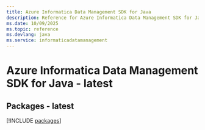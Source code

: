 ```yaml
---
title: Azure Informatica Data Management SDK for Java
description: Reference for Azure Informatica Data Management SDK for Java
ms.date: 10/09/2025
ms.topic: reference
ms.devlang: java
ms.service: informaticadatamanagement
---
```

# Azure Informatica Data Management SDK for Java - latest
## Packages - latest
[!INCLUDE [packages](informatica-data-management-index.md)]